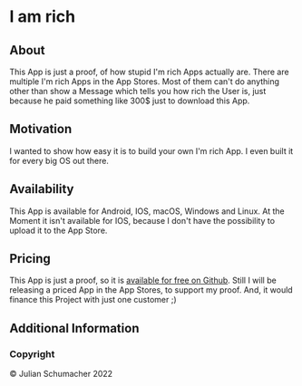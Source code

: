 # I am rich

## About

This App is just a proof, of how stupid I'm rich Apps actually are.
There are multiple I'm rich Apps in the App Stores. Most of them can't do
anything other than show a Message which tells you how rich the User is,
just because he paid something like 300$ just to download this App.

## Motivation

I wanted to show how easy it is to build your own I'm rich App.
I even built it for every big OS out there.

## Availability

This App is available for Android, IOS, macOS, Windows and Linux.
At the Moment it isn't available for IOS, because I don't have the possibility
to upload it to the App Store.


## Pricing

This App is just a proof, so it is [available for free on Github](https://github.com/Jules-sh/I-am-rich).
Still I will be releasing a priced App in the App Stores, to support my proof.
And, it would finance this Project with just one customer ;)

## Additional Information

### Copyright

© Julian Schumacher 2022
